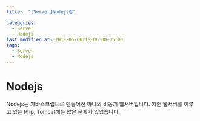 ```yaml
---
title:  "[Server]Nodejs란"

categories:
  - Server
  - Nodejs
last_modified_at: 2019-05-06T18:06:00-05:00
tags:
  - Server
  - Nodejs
---
```


# Nodejs
Nodejs는 자바스크립트로 만들어진 하나의 비동기 웹서버입니다. 기존 웹서버를 이루고 있는 Php, Tomcat에는 많은 문제가 있었습니다. 
